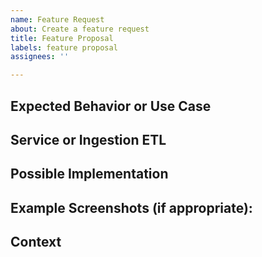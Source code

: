 ```yaml
---
name: Feature Request
about: Create a feature request
title: Feature Proposal
labels: feature proposal
assignees: ''

---
```


<!--- Provide a general summary of the feature request or improvement in the Title above -->
<!--- Look through existing open and closed feature proposals to see if someone has asked for the feature before -->

## Expected Behavior or Use Case
<!--- Tell us how it should work -->

## Service or Ingestion ETL
<!--- Tell us to which service or component this request is related to -->

## Possible Implementation
<!--- Not obligatory, suggest ideas of how to implement the addition or change -->

## Example Screenshots (if appropriate):

## Context
<!--- Why do you need this feature or improvement? What is your use case? What are you trying to accomplish? -->
<!--- Providing context helps us come up with a solution that is most useful in the real world -->